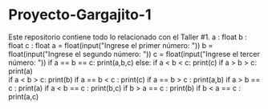 # Proyecto-Gargajito-1
Este repositorio contiene todo lo relacionado con el Taller #1.
a : float
b : float
c : float
a = float(input("Ingrese el primer número: ")) 
b = float(input("Ingrese el segundo número: "))
c = float(input("Ingrese el tercer número: ")) 
if a == b == c:
  print(a,b,c)
else:
  if a < b < c:
    print(c)
  if a > b > c:
    print(a)  
  if a < b > c:
    print(b)
  if a == b < c :
    print(c)
  if a == b > c :
    print(a,b)
  if a > b == c :
    print(a)
  if a < b == c :
    print(b,c)
  if b > a == c :
    print(b)
  if b < a == c :
    print(a,c)
